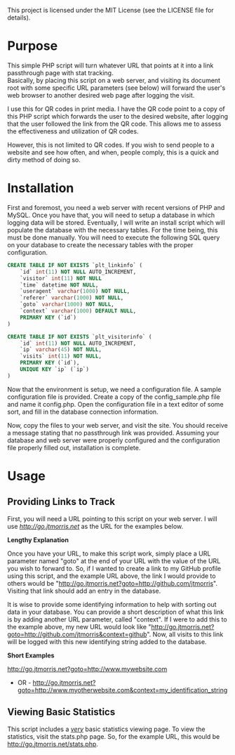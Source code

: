 This project is licensed under the MIT License (see the LICENSE file for details).

Purpose
==========
This simple PHP script will turn whatever URL that points at it into a link passthrough page with stat tracking.  
Basically, by placing this script on a web server, and visiting its document root with some specific URL parameters
(see below) will forward the user's web browser to another desired web page after logging the visit.

I use this for QR codes in print media.  I have the QR code point to a copy of this PHP script which forwards
the user to the desired website, after logging that the user followed the link from the QR code.  This allows
me to assess the effectiveness and utilization of QR codes.

However, this is not limited to QR codes.  If you wish to send people to a website and see how often, and when,
people comply, this is a quick and dirty method of doing so.


Installation
=============
First and foremost, you need a web server with recent versions of PHP and MySQL.  Once you have that, you will need to setup a database
in which logging data will be stored.  Eventually, I will write an install script which will populate the database with
the necessary tables.  For the time being, this must be done manually.  You will need to execute the following SQL query
on your database to create the necessary tables with the proper configuration.

```sql
CREATE TABLE IF NOT EXISTS `plt_linkinfo` (
	`id` int(11) NOT NULL AUTO_INCREMENT,
	`visitor` int(11) NOT NULL
	`time` datetime NOT NULL,
	`useragent` varchar(1000) NOT NULL,
	`referer` varchar(1000) NOT NULL,
	`goto` varchar(1000) NOT NULL,
	`context` varchar(1000) DEFAULT NULL,
	PRIMARY KEY (`id`)
)

CREATE TABLE IF NOT EXISTS `plt_visitorinfo` (
	`id` int(11) NOT NULL AUTO_INCREMENT,
	`ip` varchar(45) NOT NULL,
	`visits` int(11) NOT NULL,
	PRIMARY KEY (`id`),
	UNIQUE KEY `ip` (`ip`)
)
```

Now that the environment is setup, we need a configuration file.  A sample configuration file is provided.  Create a copy of the
config_sample.php file and name it config.php.  Open the configuration file in a text editor of some sort, and fill in the database
connection information.

Now, copy the files to your web server, and visit the site.  You should receive a message stating that no passthrough link was provided.
Assuming your database and web server were properly configured and the configuration file properly filled out, installation is complete.

Usage
==========
Providing Links to Track
-------------------------
First, you will need a URL pointing to this script on your web server.  I will use <i>http://go.jtmorris.net</i> as the URL for the examples
below.

<b>Lengthy Explanation</b>

Once you have your URL, to make this script work, simply place a URL parameter named "goto" at the end of your URL with the value of the 
URL you wish to forward to.  So, if I wanted to create a link to my GitHub profile using this script, and the example URL above, the link
I would provide to others would be "http://go.jtmorris.net?goto=http://github.com/jtmorris".  Visiting that link should add an entry in
the database.

It is wise to provide some identifying information to help with sorting out data in your database.  You can provide a short description of
what this link is by adding another URL parameter, called "context".  If I were to add this to the example above, my new URL would look like
"http://go.jtmorris.net?goto=http://github.com/jtmorris&context=github".  Now, all visits to this link will be logged with this new identifying
string added to the database.

<b>Short Examples</b>

http://go.jtmorris.net?goto=http://www.mywebsite.com
- OR -
http://go.jtmorris.net?goto=http://www.myotherwebsite.com&context=my_identification_string


Viewing Basic Statistics
-------------------------
This script includes a <i><u>very</u></i> basic statistics viewing page.  To view the statistics, visit the stats.php page.  So, for the example
URL, this would be http://go.jtmorris.net/stats.php.  